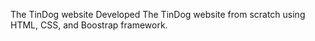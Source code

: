 The TinDog website 
Developed The TinDog website from scratch using HTML, CSS, and Boostrap framework. 
